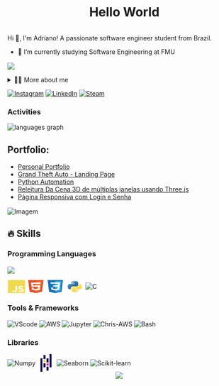 <!--título-->
<div id="user-content-toc">
  <ul align="center">
    <summary><h1 style="display: inline-block">Hello World</h1></summary>
</div>

<!-- Presentation -->
<p>
  Hi 👋, I'm Adriano! A passionate software engineer student from Brazil.

  - 🌱 I’m currently studying Software Engineering at FMU 
<!-- GIF -->
<p align="left">
  <img align="center" src="https://i.pinimg.com/564x/b3/b1/31/b3b1313e2c27a0b9ae361c1b86b36012.jpg">
</p>


</p>

<!-- Dropdown -->
<details>
  <summary>👨‍💻 More about me</summary>

  - 💬 I am 28 years old, currently living in Brazil. I have fluency in English and have experience with Brity RPA By Samsung SDS Latin America, UiPath, Power Automate, Automation Anywhere, Python,  Java, Javascript and C#. My recent achievement includes migrating from Perl to Python for a program called Asgard at USP-SP, which is used for genetic mapping.

  - ⚡ I enjoy reading, whether it's a good book, manga, or comics, as well as watching movies and playing games! I believe that our personal interests contribute to a more refined perception of things and problem-solving. \o/
</details>

<!-- Links -->

[![Instagram](https://img.shields.io/badge/Instagram-E4405F?style=for-the-badge&logo=instagram&logoColor=white)](https://www.instagram.com/adrya.nu/)
[![LinkedIn](https://img.shields.io/badge/LinkedIn-0077B5?style=for-the-badge&logo=linkedin&logoColor=white)](https://www.linkedin.com/in/adriano-brandao/)
[![Steam](https://img.shields.io/badge/Steam-000000?style=for-the-badge&logo=steam&logoColor=white)](https://steamcommunity.com/id/Yawking/)

<!-- GithubStats -->

### Activities

<div align="left">
  <img src="https://github-readme-stats.vercel.app/api/top-langs?username=Yawked&locale=en&hide_title=false&layout=compact&card_width=320&langs_count=5&theme=dracula&hide_border=false&order=2" height="150" alt="languages graph"  />
</div>





<!-- Portfolio -->
## Portfolio:
- [Personal Portfolio](https://github.com/Yawked/personal-portfolio) 
- [Grand Theft Auto - Landing Page](https://github.com/Yawked/GTA_LandingPage)
- [Python Automation](https://github.com/Yawked/automacao_python)
- [Releitura  Da Cena 3D de múltiplas janelas usando Three.js](https://github.com/Yawked/JanelasMultiplas3D)
- [Página Responsiva com Login e Senha](https://github.com/Yawked/LoginUserPage)


<!-- GIF -->
<p align="left">
  <img align="center" src="https://i.pinimg.com/originals/4a/d1/31/4ad131960c66f47c11154ae3d3fd668c.gif" alt="Imagem">
</p>

## 🔥 Skills
<!-- Skills: Programming Languages -->
  <div style="flex-basis: 48%;">
    <h3>Programming Languages</h3>

<p align="left">
  <img align="center" src="https://i.pinimg.com/564x/27/27/9c/27279c4d840e36a6cba09bce77289589.jpg">
</p>
    <img align="center" alt="Js" height="30" width="40" src="https://raw.githubusercontent.com/devicons/devicon/master/icons/javascript/javascript-plain.svg">
    <img align="center" alt="HTML" height="30" width="40" src="https://raw.githubusercontent.com/devicons/devicon/master/icons/html5/html5-original.svg">
    <img align="center" alt="CSS" height="30" width="40" src="https://raw.githubusercontent.com/devicons/devicon/master/icons/css3/css3-original.svg">
    <img align="center" alt="Python" height="30" width="40" src="https://raw.githubusercontent.com/devicons/devicon/master/icons/python/python-original.svg">
    <img align="center" alt="C" height="30" width="40" src="https://cdn.jsdelivr.net/gh/devicons/devicon/icons/c/c-original.svg">
  </div>
  
  <!-- Skills: Tools & Frameworks -->
  <div style="flex-basis: 48%;">
    <h3>Tools & Frameworks</h3>
    <img align="center" alt="VScode" height="30" width="40" src="https://cdn.jsdelivr.net/gh/devicons/devicon/icons/vscode/vscode-original.svg">
    <img align="center" alt="AWS" height="30" width="40" src="https://cdn.jsdelivr.net/gh/devicons/devicon/icons/amazonwebservices/amazonwebservices-original.svg">
    <img align="center" alt="Jupyter" height="30" width="40" src="https://cdn.jsdelivr.net/gh/devicons/devicon/icons/jupyter/jupyter-original.svg">
    <img align="center" alt="Chris-AWS" height="30" width="40" src="https://cdn.jsdelivr.net/gh/devicons/devicon/icons/git/git-original.svg">
    <img align="center" alt="Bash" height="30" width="40" src="https://cdn.jsdelivr.net/gh/devicons/devicon/icons/bash/bash-original.svg">
    
  </div>
  
  <!-- Skills: Libraries -->
  <div style="flex-basis: 48%;">
    <h3>Libraries</h3>
    <img align="center" alt="Numpy" height="30" width="40" src="https://cdn.jsdelivr.net/gh/devicons/devicon/icons/numpy/numpy-original.svg">
    <img align="center" alt="Pandas" src="https://raw.githubusercontent.com/devicons/devicon/2ae2a900d2f041da66e950e4d48052658d850630/icons/pandas/pandas-original.svg" alt="pandas" width="40" height="40"/>
    <img align="center" alt="Seaborn" src="https://seaborn.pydata.org/_images/logo-mark-lightbg.svg" alt="seaborn" width="40" height="40"/>
    <img align="center" alt="Scikit-learn" src="https://upload.wikimedia.org/wikipedia/commons/0/05/Scikit_learn_logo_small.svg" alt="scikit_learn" width="40" height="40"/>
  </div>

  <div align="center">
  <img src="https://profile-counter.glitch.me/Yawked/count.svg?"  />
</div>

###

